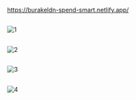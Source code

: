 https://burakeldn-spend-smart.netlify.app/
##
![1](https://github.com/burakeldn/spend-smart/assets/96900698/ed72fd32-cebc-4c8c-a76a-68e9794cd2b2)
##
![2](https://github.com/burakeldn/spend-smart/assets/96900698/289840d2-dfd4-4987-8979-bf8e31d0c7c8)
##
![3](https://github.com/burakeldn/spend-smart/assets/96900698/0c8be8a2-c5c8-4481-ab30-290547c82ff0)
##
![4](https://github.com/burakeldn/spend-smart/assets/96900698/b9e233c2-c17c-4542-b4fc-e0286460c872)
##
